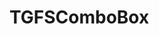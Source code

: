 <!-- TGFSComboBox.md --- 
;; 
;; Description: 
;; Author: Hongyi Wu(吴鸿毅)
;; Email: wuhongyi@qq.com 
;; Created: 六 9月 15 13:25:32 2018 (+0800)
;; Last-Updated: 六 9月 15 13:25:43 2018 (+0800)
;;           By: Hongyi Wu(吴鸿毅)
;;     Update #: 1
;; URL: http://wuhongyi.cn -->

# TGFSComboBox




<!-- TGFSComboBox.md ends here -->
